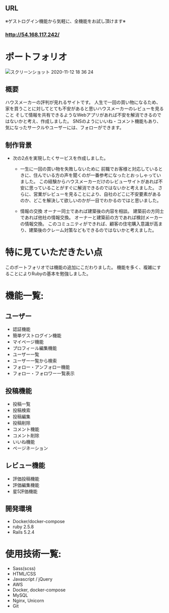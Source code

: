 ## URL
※ゲストログイン機能から気軽に、全機能をお試し頂けます※
### **http://54.168.117.242/**

# ポートフォリオ

![スクリーンショット 2020-11-12 18 36 24](https://user-images.githubusercontent.com/69754020/99384417-b4899e00-2912-11eb-9e2f-f4a231eea7c0.jpg)

## 概要
ハウスメーカーの評判が見れるサイトです。
人生で一回の買い物になるため、家を買うことに対してとても不安があると思いハウスメーカーのレビューを見ること
そして情報を共有できるようなWebアプリがあれば不安を解消できるのではないかと考え、作成しました。
SNSのようにいいね・コメント機能もあり、気になったサークルやユーザーには、フォローができます。

## 制作背景
  - 次の2点を実現したくサービスを作成しました。
    - 一生に一回の買い物を失敗しないために
      前職でお客様と対応しているときに、住んでいる方の声を聞くのが一番参考になったとおっしゃっていました。
      この経験からハウスメーカーだけのレビューサイトがあれば不安に思っていることがすぐに解消できるのではないかと考えました。
      さらに、営業がレビューを見ることにより、自社のどこに不安要素があるのか、どこを解決して欲しいのかが一目でわかるのではと思いました。

    - 情報の交換
      オーナー同士であれば建築後の内容を相談。
      建築前の方同士であれば他社の情報交換。
      オーナーと建築前の方であれば検討メーカーの情報交換。
      このコミュニティができれば、顧客の住宅購入意識が高まり、建築後のクレーム対策などもできるのではないかと考えました。

# 特に見ていただきたい点
このポートフォリオでは機能の追加にこだわりました。
機能を多く、複雑にすることによりRubyの基本を勉強しました。

# 機能一覧:
## ユーザー
- 認証機能
- 簡単ゲストログイン機能
- マイページ機能
- プロフィール編集機能
- ユーザー一覧
- ユーザー一覧から検索
- フォロー・アンフォロー機能
- フォロー・フォロワー一覧表示

## 投稿機能
- 投稿一覧
- 投稿検索
- 投稿編集
- 投稿削除
- コメント機能
- コメント削除
- いいね機能
- ページネーション

## レビュー機能
- 評価投稿機能
- 評価編集機能
- 星5評価機能


## 開発環境
- Docker/docker-compose
- ruby 2.5.8
- Rails 5.2.4

# 使用技術一覧:
- Sass(scss)
- HTML/CSS
- Javascript / jQuery
- AWS
- Docker, docker-compose
- MySQL
- Nginx, Unicorn
- Git












